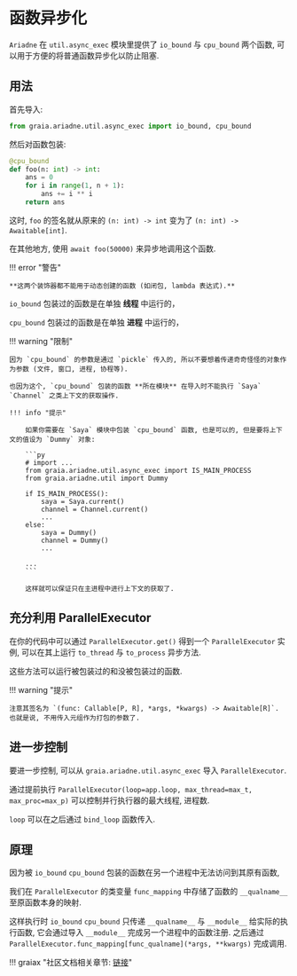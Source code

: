 # 函数异步化

`Ariadne` 在 `util.async_exec` 模块里提供了 `io_bound` 与 `cpu_bound` 两个函数,
可以用于方便的将普通函数异步化以防止阻塞.

## 用法

首先导入:

```py
from graia.ariadne.util.async_exec import io_bound, cpu_bound
```

然后对函数包装:

```py
@cpu_bound
def foo(n: int) -> int:
    ans = 0
    for i in range(1, n + 1):
        ans += i ** i
    return ans
```

这时, `foo` 的签名就从原来的 `(n: int) -> int` 变为了 `(n: int) -> Awaitable[int]`.

在其他地方, 使用 `await foo(50000)` 来异步地调用这个函数.

!!! error "警告"

    **这两个装饰器都不能用于动态创建的函数 (如闭包, lambda 表达式).**

`io_bound` 包装过的函数是在单独 **线程** 中运行的，

`cpu_bound` 包装过的函数是在单独 **进程** 中运行的，

!!! warning "限制"

    因为 `cpu_bound` 的参数是通过 `pickle` 传入的, 所以不要想着传递奇奇怪怪的对象作为参数 (文件, 窗口, 进程, 协程等).

    也因为这个, `cpu_bound` 包装的函数 **所在模块** 在导入时不能执行 `Saya` `Channel` 之类上下文的获取操作.

    !!! info "提示"

        如果你需要在 `Saya` 模块中包装 `cpu_bound` 函数, 也是可以的, 但是要将上下文的值设为 `Dummy` 对象:

        ```py
        # import ...
        from graia.ariadne.util.async_exec import IS_MAIN_PROCESS
        from graia.ariadne.util import Dummy

        if IS_MAIN_PROCESS():
            saya = Saya.current()
            channel = Channel.current()
            ...
        else:
            saya = Dummy()
            channel = Dummy()
            ...

        ...
        ```

        这样就可以保证只在主进程中进行上下文的获取了.

## 充分利用 ParallelExecutor

在你的代码中可以通过 `ParallelExecutor.get()` 得到一个 `ParallelExecutor` 实例, 可以在其上运行 `to_thread` 与 `to_process` 异步方法.

这些方法可以运行被包装过的和没被包装过的函数.

!!! warning "提示"

    注意其签名为 `(func: Callable[P, R], *args, *kwargs) -> Awaitable[R]`. 也就是说, 不用传入元组作为打包的参数了.

## 进一步控制

要进一步控制, 可以从 `graia.ariadne.util.async_exec` 导入 `ParallelExecutor`.

通过提前执行 `ParallelExecutor(loop=app.loop, max_thread=max_t, max_proc=max_p)` 可以控制并行执行器的最大线程, 进程数.

`loop` 可以在之后通过 `bind_loop` 函数传入.

## 原理

因为被 `io_bound` `cpu_bound` 包装的函数在另一个进程中无法访问到其原有函数,

我们在 `ParallelExecutor` 的类变量 `func_mapping` 中存储了函数的 `__qualname__` 至原函数本身的映射.

这样执行时 `io_bound` `cpu_bound` 只传递 `__qualname__` 与 `__module__` 给实际的执行函数, 它会通过导入 `__module__` 完成另一个进程中的函数注册.
之后通过 `ParallelExecutor.func_mapping[func_qualname](*args, **kwargs)` 完成调用.

!!! graiax "社区文档相关章节: [链接](https://graiax.cn/make_ero_bot/tutorials/15_async_drawing.html)"